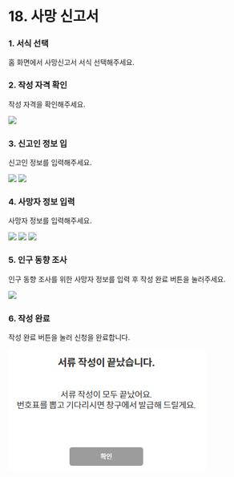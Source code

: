 # 18. 사망 신고서

### 1. 서식 선택

홈 화면에서 사망신고서 서식 선택해주세요.

### 2. 작성 자격 확인

작성 자격을 확인해주세요.

![](<../../.gitbook/assets/18. 사망신고서\_작성자격.png>)

### 3. 신고인 정보 입

신고인 정보를 입력해주세요.

![](<../../.gitbook/assets/18. 사망신고서\_신고인정보1 (2).png>) ![](<../../.gitbook/assets/18. 사망신고서\_신고인정보2 (2).png>)

### 4. 사망자 정보 입력

사망자 정보를 입력해주세요.

![](<../../.gitbook/assets/18. 사망신고서\_사망자정보1.png>) ![](<../../.gitbook/assets/18. 사망신고서\_사망자정보2.png>) ![](<../../.gitbook/assets/18. 사망신고서\_사망자정보3.png>)

### 5. 인구 동향 조사

인구 동향 조사를 위한 사망자 정보를 입력 후 작성 완료 버튼을 눌러주세요.

![](<../../.gitbook/assets/18. 사망신고서\_인구동향조사.png>)

### 6. 작성 완료

작성 완료 버튼을 눌러 신청을 완료합니다.

![](<../../.gitbook/assets/image (4).png>)
